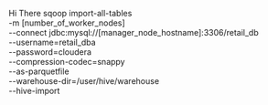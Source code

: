 Hi There
sqoop import-all-tables \
-m [number_of_worker_nodes] \
--connect jdbc:mysql://[manager_node_hostname]:3306/retail_db \
--username=retail_dba \
--password=cloudera \
--compression-codec=snappy \
--as-parquetfile \
--warehouse-dir=/user/hive/warehouse \
--hive-import
